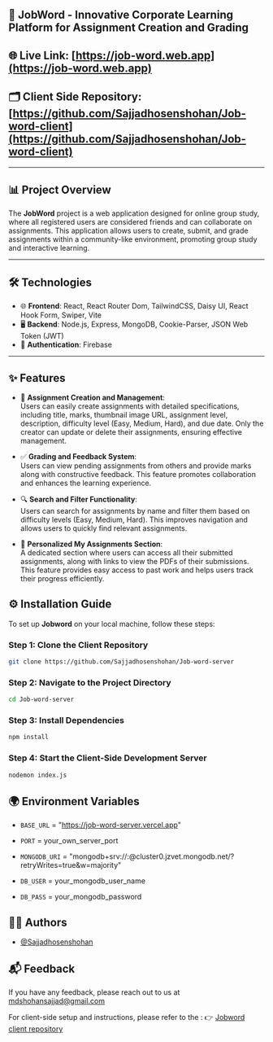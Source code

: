 ## 🚀 JobWord - Innovative Corporate Learning Platform for Assignment Creation and Grading

## 🌐 Live Link: [https://job-word.web.app](https://job-word.web.app)

## 🗂️ Client Side Repository: [https://github.com/Sajjadhosenshohan/Job-word-client](https://github.com/Sajjadhosenshohan/Job-word-client)

---

## 📊 Project Overview

The **JobWord** project is a web application designed for online group study, where all registered users are considered friends and can collaborate on assignments. This application allows users to create, submit, and grade assignments within a community-like environment, promoting group study and interactive learning.

---

## 🛠 Technologies

- 🌐 **Frontend**: React, React Router Dom, TailwindCSS, Daisy UI, React Hook Form, Swiper, Vite
- 🖥️ **Backend**: Node.js, Express, MongoDB, Cookie-Parser, JSON Web Token (JWT)
- 🔐 **Authentication**: Firebase

---

## ✨ Features

- 📝 **Assignment Creation and Management**:  
  Users can easily create assignments with detailed specifications, including title, marks, thumbnail image URL, assignment level, description, difficulty level (Easy, Medium, Hard), and due date. Only the creator can update or delete their assignments, ensuring effective management.

- ✅ **Grading and Feedback System**:  
  Users can view pending assignments from others and provide marks along with constructive feedback. This feature promotes collaboration and enhances the learning experience.

- 🔍 **Search and Filter Functionality**:  
  Users can search for assignments by name and filter them based on difficulty levels (Easy, Medium, Hard). This improves navigation and allows users to quickly find relevant assignments.

- 📁 **Personalized My Assignments Section**:  
  A dedicated section where users can access all their submitted assignments, along with links to view the PDFs of their submissions. This feature provides easy access to past work and helps users track their progress efficiently.


## ⚙️ Installation Guide
To set up **Jobword** on your local machine, follow these steps:

### Step 1: Clone the Client Repository
```bash
git clone https://github.com/Sajjadhosenshohan/Job-word-server
```

### Step 2: Navigate to the Project Directory
```bash
cd Job-word-server
```

### Step 3: Install Dependencies
```bash
npm install
```

### Step 4: Start the Client-Side Development Server
```bash
nodemon index.js
```

## 🌍 Environment Variables

- `BASE_URL` = "https://job-word-server.vercel.app"

- `PORT` = your_own_server_port

- `MONGODB_URI` = "mongodb+srv://:@cluster0.jzvet.mongodb.net/?retryWrites=true&w=majority"

- `DB_USER` = your_mongodb_user_name

- `DB_PASS` = your_mongodb_password


## 👨‍💻 Authors

- [@Sajjadhosenshohan](https://github.com/Sajjadhosenshohan)


## 📬 Feedback

If you have any feedback, please reach out to us at mdshohansajjad@gmail.com


For client-side setup and instructions, please refer to the : 👉 [Jobword client repository](https://github.com/Sajjadhosenshohan/Job-word-client)


